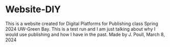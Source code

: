 # Website-DIY
This is a website created for Digital Platforms for Publishing class Spring 2024 UW-Green Bay. This is a test run and I am just talking about why I would use publishing and how I have in the past. Made by J. Poull, March 8, 2024
